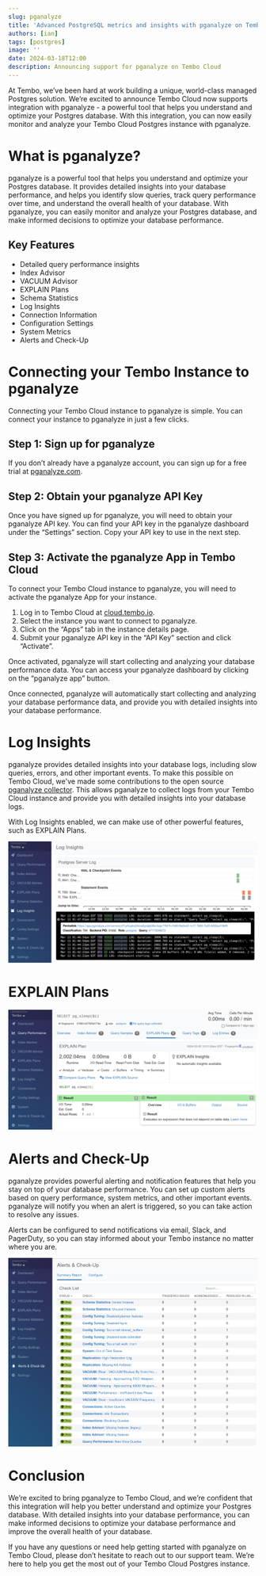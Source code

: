 ```yaml
---
slug: pganalyze
title: 'Advanced PostgreSQL metrics and insights with pganalyze on Tembo Cloud'
authors: [ian]
tags: [postgres]
image: ''
date: 2024-03-18T12:00
description: Announcing support for pganalyze on Tembo Cloud
---
```


At Tembo, we’ve been hard at work building a unique, world-class managed Postgres solution.
We’re excited to announce Tembo Cloud now supports integration with pganalyze - a powerful tool that helps
you understand and optimize your Postgres database. With this integration, you can now easily monitor and analyze your
Tembo Cloud Postgres instance with pganalyze.

# What is pganalyze?
pganalyze is a powerful tool that helps you understand and optimize your Postgres database. It provides detailed insights
into your database performance, and helps you identify slow queries, track query performance over time, and understand
the overall health of your database. With pganalyze, you can easily monitor and analyze your Postgres database, and make
informed decisions to optimize your database performance.

## Key Features
- Detailed query performance insights
- Index Advisor
- VACUUM Advisor
- EXPLAIN Plans
- Schema Statistics
- Log Insights
- Connection Information
- Configuration Settings
- System Metrics
- Alerts and Check-Up

# Connecting your Tembo Instance to pganalyze
Connecting your Tembo Cloud instance to pganalyze is simple. You can connect your instance to pganalyze in just a few clicks.

[//]: # (TODO: Add screenshots for each step)

## Step 1: Sign up for pganalyze
If you don’t already have a pganalyze account, you can sign up for a free trial at [pganalyze.com](https://pganalyze.com/).

## Step 2: Obtain your pganalyze API Key
Once you have signed up for pganalyze, you will need to obtain your pganalyze API key. You can find your API key in the
pganalyze dashboard under the “Settings” section. Copy your API key to use in the next step.

## Step 3: Activate the pganalyze App in Tembo Cloud
To connect your Tembo Cloud instance to pganalyze, you will need to activate the pganalyze App for your instance.

1. Log in to Tembo Cloud at [cloud.tembo.io](https://cloud.tembo.io/).
2. Select the instance you want to connect to pganalyze.
3. Click on the “Apps” tab in the instance details page.
4. Submit your pganalyze API key in the “API Key” section and click “Activate”.

Once activated, pganalyze will start collecting and analyzing your database performance data. You can access your pganalyze
dashboard by clicking on the “pganalyze app” button.

Once connected, pganalyze will automatically start collecting and analyzing your database performance data, and provide you
with detailed insights into your database performance.

# Log Insights
pganalyze provides detailed insights into your database logs, including slow queries, errors, and other important events.
To make this possible on Tembo Cloud, we've made some contributions to the open source [pganalyze collector](https://github.com/pganalyze/collector/).
This allows pganalyze to collect logs from your Tembo Cloud instance and provide you with detailed insights into your database logs.

With Log Insights enabled, we can make use of other powerful features, such as EXPLAIN Plans.

![log-insights.png](log-insights.png)

# EXPLAIN Plans

![explain-plans.png](explain-plans.png)

# Alerts and Check-Up
pganalyze provides powerful alerting and notification features that help you stay on top of your database performance.
You can set up custom alerts based on query performance, system metrics, and other important events. pganalyze will
notify you when an alert is triggered, so you can take action to resolve any issues.

Alerts can be configured to send notifications via email, Slack, and PagerDuty, so you can stay informed about your Tembo
instance no matter where you are.

![alerts-and-check-up.png](alerts-and-check-up.png)

# Conclusion
We’re excited to bring pganalyze to Tembo Cloud, and we’re confident that this integration will help you better understand
and optimize your Postgres database. With detailed insights into your database performance, you can make informed decisions
to optimize your database performance and improve the overall health of your database.

If you have any questions or need help getting started with pganalyze on Tembo Cloud, please don’t hesitate to reach out to
our support team. We’re here to help you get the most out of your Tembo Cloud Postgres instance.
